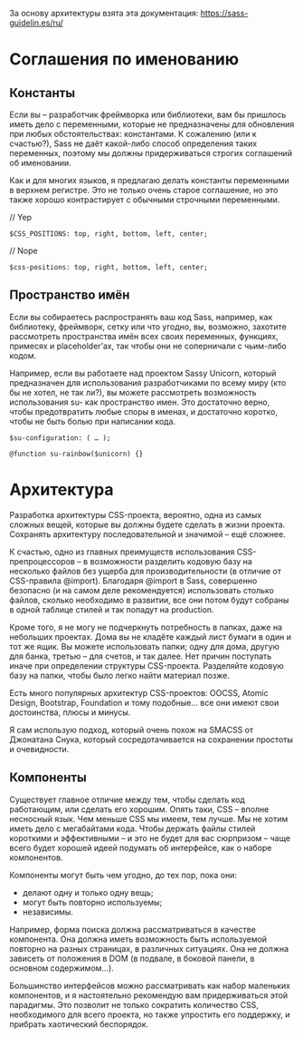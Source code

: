 За основу архитектуры взята эта документация: https://sass-guidelin.es/ru/

Соглашения по именованию
==

Константы
---------
Если вы – разработчик фреймворка или библиотеки, вам бы пришлось иметь дело с переменными, которые не предназначены для обновления при любых обстоятельствах: константами. К сожалению (или к счастью?), Sass не даёт какой-либо способ определения таких переменных, поэтому мы должны придерживаться строгих соглашений об именовании.

Как и для многих языков, я предлагаю делать константы переменными в верхнем регистре. Это не только очень старое соглашение, но это также хорошо контрастирует с обычными строчными переменными.

// Yep

`$CSS_POSITIONS: top, right, bottom, left, center;`

 // Nope

`$css-positions: top, right, bottom, left, center;`

Пространство имён
--
Если вы собираетесь распространять ваш код Sass, например, как библиотеку, фреймворк, сетку или что угодно, вы, возможно, захотите рассмотреть пространства имён всех своих переменных, функциях, примесях и placeholder’ах, так чтобы они не соперничали с чьим-либо кодом.

Например, если вы работаете над проектом Sassy Unicorn, который предназначен для использования разработчиками по всему миру (кто бы не хотел, не так ли?), вы можете рассмотреть возможность использования su- как пространство имен. Это достаточно верно, чтобы предотвратить любые споры в именах, и достаточно коротко, чтобы не быть болью при написании кода.

`$su-configuration: ( … );`

`@function su-rainbow($unicorn) {}`

Архитектура
==
Разработка архитектуры CSS-проекта, вероятно, одна из самых сложных вещей, которые вы должны будете сделать в жизни проекта. Сохранять архитектуру последовательной и значимой – ещё сложнее.

К счастью, одно из главных преимуществ использования CSS-препроцессоров – в возможности разделить кодовую базу на несколько файлов без ущерба для производительности (в отличие от CSS-правила @import). Благодаря @import в Sass, совершенно безопасно (и на самом деле рекомендуется) использовать столько файлов, сколько необходимо в развитии, все они потом будут собраны в одной таблице стилей и так попадут на production.

Кроме того, я не могу не подчеркнуть потребность в папках, даже на небольших проектах. Дома вы не кладёте каждый лист бумаги в один и тот же ящик. Вы можете использовать папки; одну для дома, другую для банка, третью – для счетов, и так далее. Нет причин поступать иначе при определении структуры CSS-проекта. Разделяйте кодовую базу на папки, чтобы было легко найти материал позже.

Есть много популярных архитектур CSS-проектов: OOCSS, Atomic Design, Bootstrap, Foundation и тому подобные… все они имеют свои достоинства, плюсы и минусы.

Я сам использую подход, который очень похож на SMACSS от Джонатана Снука, который сосредотачивается на сохранении простоты и очевидности.


Компоненты
--
Существует главное отличие между тем, чтобы сделать код работающим, или сделать его хорошим. Опять таки, CSS – вполне несносный язык. Чем меньше CSS мы имеем, тем лучше. Мы не хотим иметь дело с мегабайтами кода. Чтобы держать файлы стилей короткими и эффективными – и это не будет для вас сюрпризом – чаще всего будет хорошей идеей подумать об интерфейсе, как о наборе компонентов.

Компоненты могут быть чем угодно, до тех пор, пока они:

* делают одну и только одну вещь;
* могут быть повторно используемы;
* независимы.

Например, форма поиска должна рассматриваться в качестве компонента. Она должна иметь возможность быть используемой повторно на разных страницах, в различных ситуациях. Она не должна зависеть от положения в DOM (в подвале, в боковой панели, в основном содержимом…).

Большинство интерфейсов можно рассматривать как набор маленьких компонентов, и я настоятельно рекомендую вам придерживаться этой парадигмы. Это позволит не только сократить количество CSS, необходимого для всего проекта, но также упростить его поддержку, и прибрать хаотический беспорядок.
